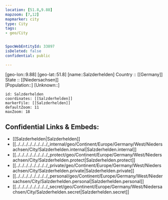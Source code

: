 ```yaml
---
location: [51.8,9.88] 
mapzoom: [7,12] 
mapmarker: city 
type: City
tags:
- geo/City


SpocWebEntityId: 33897
isDeleted: false
confidential: public

---
```

[geo-lon::9.88] 
[geo-lat::51.8] 
[name::Salzderhelden] 
Country :: [[Germany]]  
State :: [[Niedersachsen]]  
[Population::] 
[Unknown::] 


```leaflet
id: Salzderhelden
coordinates: [[Salzderhelden]] 
markerFile: [[Salzderhelden]] 
defaultZoom: 11 
maxZoom: 18
```


## Confidential Links & Embeds: 
- [[Salzderhelden|Salzderhelden]]  
- [[../../../../../../../../_internal/geo/Continent/Europe/Germany/West/Niedersachsen/City/Salzderhelden.internal|Salzderhelden.internal]] 
- [[../../../../../../../../_protect/geo/Continent/Europe/Germany/West/Niedersachsen/City/Salzderhelden.protect|Salzderhelden.protect]] 
- [[../../../../../../../../_private/geo/Continent/Europe/Germany/West/Niedersachsen/City/Salzderhelden.private|Salzderhelden.private]] 
- [[../../../../../../../../_personal/geo/Continent/Europe/Germany/West/Niedersachsen/City/Salzderhelden.personal|Salzderhelden.personal]] 
- [[../../../../../../../../_secret/geo/Continent/Europe/Germany/West/Niedersachsen/City/Salzderhelden.secret|Salzderhelden.secret]] 
